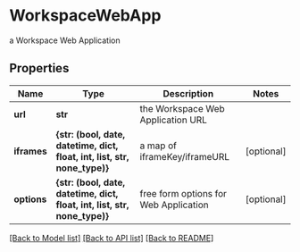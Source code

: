 # WorkspaceWebApp

a Workspace Web Application

## Properties
Name | Type | Description | Notes
------------ | ------------- | ------------- | -------------
**url** | **str** | the Workspace Web Application URL | 
**iframes** | **{str: (bool, date, datetime, dict, float, int, list, str, none_type)}** | a map of iframeKey/iframeURL | [optional] 
**options** | **{str: (bool, date, datetime, dict, float, int, list, str, none_type)}** | free form options for Web Application | [optional] 

[[Back to Model list]](../README.md#documentation-for-models) [[Back to API list]](../README.md#documentation-for-api-endpoints) [[Back to README]](../README.md)


